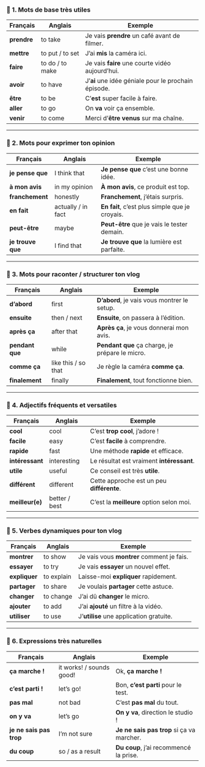 ### 🔹 1. Mots de base très utiles

|Français|Anglais|Exemple|
|---|---|---|
|**prendre**|to take|Je vais **prendre** un café avant de filmer.|
|**mettre**|to put / to set|J’ai **mis** la caméra ici.|
|**faire**|to do / to make|Je vais **faire** une courte vidéo aujourd’hui.|
|**avoir**|to have|J’**ai** une idée géniale pour le prochain épisode.|
|**être**|to be|C’**est** super facile à faire.|
|**aller**|to go|On **va** voir ça ensemble.|
|**venir**|to come|Merci d’**être venus** sur ma chaîne.|

---

### 🔹 2. Mots pour exprimer ton opinion

|Français|Anglais|Exemple|
|---|---|---|
|**je pense que**|I think that|**Je pense que** c’est une bonne idée.|
|**à mon avis**|in my opinion|**À mon avis**, ce produit est top.|
|**franchement**|honestly|**Franchement**, j’étais surpris.|
|**en fait**|actually / in fact|**En fait**, c’est plus simple que je croyais.|
|**peut-être**|maybe|**Peut-être** que je vais le tester demain.|
|**je trouve que**|I find that|**Je trouve que** la lumière est parfaite.|

---

### 🔹 3. Mots pour raconter / structurer ton vlog

|Français|Anglais|Exemple|
|---|---|---|
|**d’abord**|first|**D’abord**, je vais vous montrer le setup.|
|**ensuite**|then / next|**Ensuite**, on passera à l’édition.|
|**après ça**|after that|**Après ça**, je vous donnerai mon avis.|
|**pendant que**|while|**Pendant que** ça charge, je prépare le micro.|
|**comme ça**|like this / so that|Je règle la caméra **comme ça**.|
|**finalement**|finally|**Finalement**, tout fonctionne bien.|

---

### 🔹 4. Adjectifs fréquents et versatiles

|Français|Anglais|Exemple|
|---|---|---|
|**cool**|cool|C’est **trop cool**, j’adore !|
|**facile**|easy|C’est **facile** à comprendre.|
|**rapide**|fast|Une méthode **rapide** et efficace.|
|**intéressant**|interesting|Le résultat est vraiment **intéressant**.|
|**utile**|useful|Ce conseil est très **utile**.|
|**différent**|different|Cette approche est un peu **différente**.|
|**meilleur(e)**|better / best|C’est la **meilleure** option selon moi.|

---

### 🔹 5. Verbes dynamiques pour ton vlog

|Français|Anglais|Exemple|
|---|---|---|
|**montrer**|to show|Je vais vous **montrer** comment je fais.|
|**essayer**|to try|Je vais **essayer** un nouvel effet.|
|**expliquer**|to explain|Laisse-moi **expliquer** rapidement.|
|**partager**|to share|Je voulais **partager** cette astuce.|
|**changer**|to change|J’ai dû **changer** le micro.|
|**ajouter**|to add|J’ai **ajouté** un filtre à la vidéo.|
|**utiliser**|to use|J’**utilise** une application gratuite.|

---

### 🔹 6. Expressions très naturelles

|Français|Anglais|Exemple|
|---|---|---|
|**ça marche !**|it works! / sounds good!|Ok, **ça marche !**|
|**c’est parti !**|let’s go!|Bon, **c’est parti** pour le test.|
|**pas mal**|not bad|C’est **pas mal** du tout.|
|**on y va**|let’s go|**On y va**, direction le studio !|
|**je ne sais pas trop**|I’m not sure|**Je ne sais pas trop** si ça va marcher.|
|**du coup**|so / as a result|**Du coup**, j’ai recommencé la prise.|
